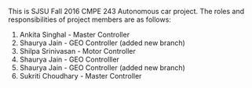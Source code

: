 This is SJSU Fall 2016 CMPE 243 Autonomous car project. The roles and responsibilities of project members are as follows:
1. Ankita Singhal - Master Controller
2. Shaurya Jain - GEO Controller (added new branch)
3. Shilpa Srinivasan - Motor Controller
4. Shaurya Jain - GEO Controlller
5. Shaurya Jain - GEO Controller (added new branch)
6. Sukriti Choudhary - Master Controller


